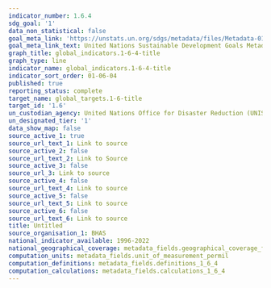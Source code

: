 ```yaml
---
indicator_number: 1.6.4
sdg_goal: '1'
data_non_statistical: false
goal_meta_link: 'https://unstats.un.org/sdgs/metadata/files/Metadata-01-05-01.pdf '
goal_meta_link_text: United Nations Sustainable Development Goals Metadata (PDF 224 KB)
graph_title: global_indicators.1-6-4-title
graph_type: line
indicator_name: global_indicators.1-6-4-title
indicator_sort_order: 01-06-04
published: true
reporting_status: complete
target_name: global_targets.1-6-title
target_id: '1.6'
un_custodian_agency: United Nations Office for Disaster Reduction (UNISDR)
un_designated_tier: '1'
data_show_map: false
source_active_1: true
source_url_text_1: Link to source
source_active_2: false
source_url_text_2: Link to Source
source_active_3: false
source_url_3: Link to source
source_active_4: false
source_url_text_4: Link to source
source_active_5: false
source_url_text_5: Link to source
source_active_6: false
source_url_text_6: Link to source
title: Untitled
source_organisation_1: BHAS
national_indicator_available: 1996-2022
national_geographical_coverage: metadata_fields.geographical_coverage_fbih
computation_units: metadata_fields.unit_of_measurement_permil
computation_definitions: metadata_fields.definitions_1_6_4
computation_calculations: metadata_fields.calculations_1_6_4
---
```

